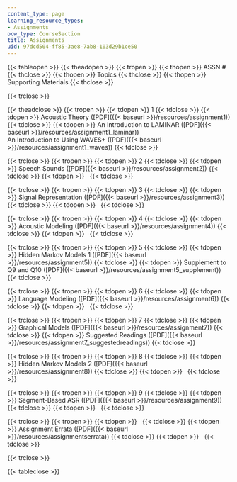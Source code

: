 ```yaml
---
content_type: page
learning_resource_types:
- Assignments
ocw_type: CourseSection
title: Assignments
uid: 97dcd504-ff85-3ae8-7ab8-103d29b1ce50
---
```


{{< tableopen >}}
{{< theadopen >}}
{{< tropen >}}
{{< thopen >}}
ASSN #
{{< thclose >}}
{{< thopen >}}
Topics
{{< thclose >}}
{{< thopen >}}
Supporting Materials
{{< thclose >}}

{{< trclose >}}

{{< theadclose >}}
{{< tropen >}}
{{< tdopen >}}
1
{{< tdclose >}}
{{< tdopen >}}
Acoustic Theory ([PDF]({{< baseurl >}}/resources/assignment1))
{{< tdclose >}}
{{< tdopen >}}
An Introduction to LAMINAR ([PDF]({{< baseurl >}}/resources/assignment1_laminar))  
An Introduction to Using WAVES+ ([PDF]({{< baseurl >}}/resources/assignment1_waves))
{{< tdclose >}}

{{< trclose >}}
{{< tropen >}}
{{< tdopen >}}
2
{{< tdclose >}}
{{< tdopen >}}
Speech Sounds ([PDF]({{< baseurl >}}/resources/assignment2))
{{< tdclose >}}
{{< tdopen >}}
 
{{< tdclose >}}

{{< trclose >}}
{{< tropen >}}
{{< tdopen >}}
3
{{< tdclose >}}
{{< tdopen >}}
Signal Representation ([PDF]({{< baseurl >}}/resources/assignment3))
{{< tdclose >}}
{{< tdopen >}}
 
{{< tdclose >}}

{{< trclose >}}
{{< tropen >}}
{{< tdopen >}}
4
{{< tdclose >}}
{{< tdopen >}}
Acoustic Modeling ([PDF]({{< baseurl >}}/resources/assignment4))
{{< tdclose >}}
{{< tdopen >}}
 
{{< tdclose >}}

{{< trclose >}}
{{< tropen >}}
{{< tdopen >}}
5
{{< tdclose >}}
{{< tdopen >}}
Hidden Markov Models 1 ([PDF]({{< baseurl >}}/resources/assignment5))
{{< tdclose >}}
{{< tdopen >}}
Supplement to Q9 and Q10 ([PDF]({{< baseurl >}}/resources/assignment5_supplement))
{{< tdclose >}}

{{< trclose >}}
{{< tropen >}}
{{< tdopen >}}
6
{{< tdclose >}}
{{< tdopen >}}
Language Modeling ([PDF]({{< baseurl >}}/resources/assignment6))
{{< tdclose >}}
{{< tdopen >}}
 
{{< tdclose >}}

{{< trclose >}}
{{< tropen >}}
{{< tdopen >}}
7
{{< tdclose >}}
{{< tdopen >}}
Graphical Models ([PDF]({{< baseurl >}}/resources/assignment7))
{{< tdclose >}}
{{< tdopen >}}
Suggested Readings ([PDF]({{< baseurl >}}/resources/assignment7_suggestedreadings))
{{< tdclose >}}

{{< trclose >}}
{{< tropen >}}
{{< tdopen >}}
8
{{< tdclose >}}
{{< tdopen >}}
Hidden Markov Models 2 ([PDF]({{< baseurl >}}/resources/assignment8))
{{< tdclose >}}
{{< tdopen >}}
 
{{< tdclose >}}

{{< trclose >}}
{{< tropen >}}
{{< tdopen >}}
9
{{< tdclose >}}
{{< tdopen >}}
Segment-Based ASR ([PDF]({{< baseurl >}}/resources/assignment9))
{{< tdclose >}}
{{< tdopen >}}
 
{{< tdclose >}}

{{< trclose >}}
{{< tropen >}}
{{< tdopen >}}
 
{{< tdclose >}}
{{< tdopen >}}
Assignment Errata ([PDF]({{< baseurl >}}/resources/assignmentserrata))
{{< tdclose >}}
{{< tdopen >}}
 
{{< tdclose >}}

{{< trclose >}}

{{< tableclose >}}